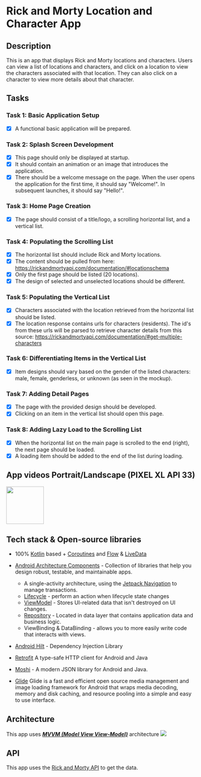 # Rick and Morty Location and Character App

## Description

This is an app that displays Rick and Morty locations and characters. Users can view a list of locations and characters, and click on a location to view the characters associated with that location. They can also click on a character to view more details about that character.

## Tasks

### Task 1: Basic Application Setup

- [x] A functional basic application will be prepared.

### Task 2: Splash Screen Development

- [x] This page should only be displayed at startup.
- [x] It should contain an animation or an image that introduces the application.
- [x] There should be a welcome message on the page. When the user opens the application for the first time, it should say "Welcome!". In subsequent launches, it should say "Hello!".

### Task 3: Home Page Creation

- [x] The page should consist of a title/logo, a scrolling horizontal list, and a vertical list.

### Task 4: Populating the Scrolling List

- [x] The horizontal list should include Rick and Morty locations.
- [x] The content should be pulled from here: https://rickandmortyapi.com/documentation/#locationschema
- [x] Only the first page should be listed (20 locations).
- [x] The design of selected and unselected locations should be different.

### Task 5: Populating the Vertical List

- [x] Characters associated with the location retrieved from the horizontal list should be listed.
- [x] The location response contains urls for characters (residents). The id's from these urls will be parsed to retrieve character details from this source: https://rickandmortyapi.com/documentation/#get-multiple-characters

### Task 6: Differentiating Items in the Vertical List

- [x] Item designs should vary based on the gender of the listed characters: male, female, genderless, or unknown (as seen in the mockup).

### Task 7: Adding Detail Pages

- [x] The page with the provided design should be developed.
- [x] Clicking on an item in the vertical list should open this page.

### Task 8: Adding Lazy Load to the Scrolling List

- [x] When the horizontal list on the main page is scrolled to the end (right), the next page should be loaded.
- [x] A loading item should be added to the end of the list during loading.

## App videos Portrait/Landscape (PIXEL XL API 33)

<img width="100" height="100" src="https://user-images.githubusercontent.com/38860392/227779990-9b87c7f6-42b5-465c-b105-a8fce79fcdb8.mp4" />

## Tech stack & Open-source libraries
- 100% [Kotlin](https://kotlinlang.org/) based + [Coroutines](https://github.com/Kotlin/kotlinx.coroutines) and [Flow](https://developer.android.com/kotlin/flow) & [LiveData](https://developer.android.com/topic/libraries/architecture/livedata)
- [Android Architecture Components](https://developer.android.com/topic/libraries/architecture) - Collection of libraries that help you design robust, testable, and maintainable apps.
  - A single-activity architecture, using the [Jetpack Navigation](https://developer.android.com/guide/navigation) to manage transactions.
  - [Lifecycle](https://developer.android.com/topic/libraries/architecture/lifecycle) - perform an action when lifecycle state changes
  - [ViewModel](https://developer.android.com/topic/libraries/architecture/viewmodel) - Stores UI-related data that isn't destroyed on UI changes.
  - [Repository](https://developer.android.com/topic/architecture/data-layer) - Located in data layer that contains application data and business logic.
  - ViewBinding & DataBinding - allows you to more easily write code that interacts with views.



- [Android Hilt](https://developer.android.com/training/dependency-injection/hilt-android) - Dependency Injection Library
- [Retrofit](https://square.github.io/retrofit/) A type-safe HTTP client for Android and Java
- [Moshi](https://github.com/square/moshi) - A modern JSON library for Android and Java.
- [Glide](https://bumptech.github.io/glide/doc/download-setup.html) Glide is a fast and efficient open source media management and image loading framework for Android that wraps media decoding, memory and disk caching, and resource pooling into a simple and easy to use interface.

## Architecture
This app uses [***MVVM (Model View View-Model)***](https://developer.android.com/jetpack/docs/guide#recommended-app-arch) architecture
![](https://miro.medium.com/v2/resize:fit:1000/format:webp/1*itYWsxQTfq7xTuvIMrVhYg.png)

## API
This app uses the [Rick and Morty API](https://rickandmortyapi.com/documentation/#introduction) to get the data.
